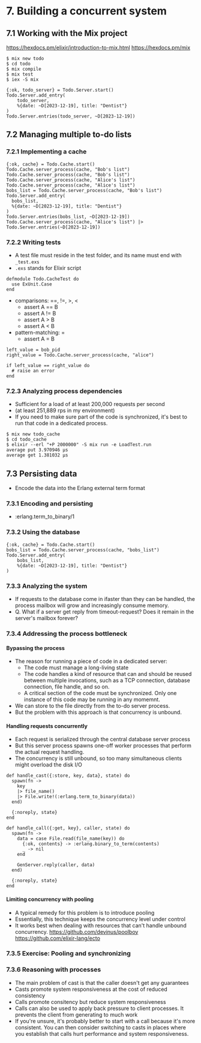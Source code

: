 # 7. Building a concurrent system
## 7.1 Working with the Mix project
https://hexdocs.pm/elixir/introduction-to-mix.html
https://hexdocs.pm/mix
```
$ mix new todo
$ cd todo
$ mix compile
$ mix test
$ iex -S mix

{:ok, todo_server} = Todo.Server.start()
Todo.Server.add_entry(
    todo_server,
    %{date: ~D[2023-12-19], title: "Dentist"}
)
Todo.Server.entries(todo_server, ~D[2023-12-19])
```
## 7.2 Managing multiple to-do lists
### 7.2.1 Implementing a cache
```
{:ok, cache} = Todo.Cache.start()
Todo.Cache.server_process(cache, "Bob's list")
Todo.Cache.server_process(cache, "Bob's list")
Todo.Cache.server_process(cache, "Alice's list")
Todo.Cache.server_process(cache, "Alice's list")
bobs_list = Todo.Cache.server_process(cache, "Bob's list")
Todo.Server.add_entry(
  bobs_list,
  %{date: ~D[2023-12-19], title: "Dentist"}
)
Todo.Server.entries(bobs_list, ~D[2023-12-19])
Todo.Cache.server_process(cache, "Alice's list") |>
Todo.Server.entries(~D[2023-12-19])
```
### 7.2.2 Writing tests
- A test file must reside in the test folder, and its name must end with `_test.exs`
- `.exs` stands for Elixir script
```
defmodule Todo.CacheTest do
  use ExUnit.Case
end
```
- comparisons: ==, !=, >, <
    - assert A == B
    - assert A != B
    - assert A > B
    - assert A < B
- pattern-matching: =
    - assert A = B
```
left_value = bob_pid
right_value = Todo.Cache.server_process(cache, "alice")

if left_value == right_value do
  # raise an error
end
```
### 7.2.3 Analyzing process dependencies
- Sufficient for a load of at least 200,000 requests per second
- (at least 251,889 rps in my environment)
- If you need to make sure part of the code is synchronized, it's best to run that code in a dedicated process.
```
$ mix new todo_cache
$ cd todo_cache
$ elixir --erl "+P 2000000" -S mix run -e LoadTest.run
average put 3.970946 µs
average get 1.381032 µs
```
## 7.3 Persisting data
- Encode the data into the Erlang external term format
### 7.3.1 Encoding and persisting
- :erlang.term_to_binary/1
### 7.3.2 Using the database
```
{:ok, cache} = Todo.Cache.start()
bobs_list = Todo.Cache.server_process(cache, "bobs_list")
Todo.Server.add_entry(
    bobs_list,
    %{date: ~D[2023-12-19], title: "Dentist"}
)
```
### 7.3.3 Analyzing the system
- If requests to the database come in ifaster than they can be handled, the process mailbox will grow and increasingly consume memory.
- Q. What if a server get reply from timeout-request? Does it remain in the server's mailbox forever?
### 7.3.4 Addressing the process bottleneck
#### Bypassing the process
- The reason for running a piece of code in a dedicated server:
  - The code must manage a long-living state
  - The code handles a kind of resource that can and should be reused between multiple invocations, such as a TCP connection, database connection, file handle, and so on.
  - A critical section of the code must be synchronized. Only one instance of this code may be running in any momemnt.
- We can store to the file directly from the to-do server process.
- But the problem with this approach is that concurrency is unbound.
#### Handling requests concurrently
- Each request is serialized through the central database server process
- But this server process spawns one-off worker processes that perform the actual request handling.
- The concurrency is still unbound, so too many simultaneous clients might overload the disk I/O
```
def handle_cast({:store, key, data}, state) do
  spawn(fn ->
    key
    |> file_name()
    |> File.write!(:erlang.term_to_binary(data))
  end)

  {:noreply, state}
end

def handle_call({:get, key}, caller, state) do
  spawn(fn ->
    data = case File.read(file_name(key)) do
      {:ok, contents} -> :erlang.binary_to_term(contents)
      _ -> nil
    end

    GenServer.reply(caller, data)
  end)

  {:noreply, state}
end
```
#### Limiting concurrency with pooling
- A typical remedy for this problem is to introduce pooling
- Essentially, this technique keeps the concurrency level under control
- It works best when dealing with resources that can't handle unbound concurrency.
https://github.com/devinus/poolboy
https://github.com/elixir-lang/ecto
### 7.3.5 Exercise: Pooling and synchronizing
### 7.3.6 Reasoning with processes
- The main problem of cast is that the caller doesn't get any guarantees
- Casts promote system responsiveness at the cost of reduced consistency
- Calls promote consitency but reduce system responsiveness
- Calls can also be used to apply back pressure to client processes. It prevents the client from generating to much work
- If you're unsure, it's probably better to start with a call because it's more consistent. You can then consider switching to casts in places where you establish that calls hurt performance and system responsiveness.
